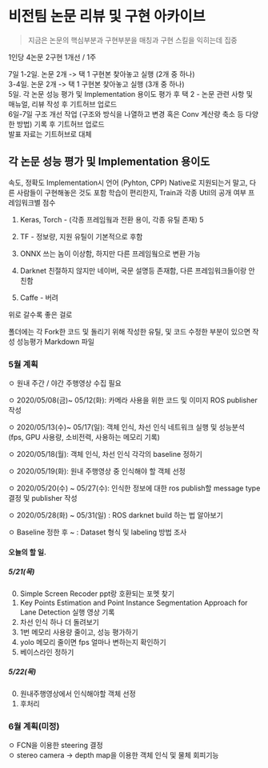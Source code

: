 # 비전팀 논문 리뷰 및 구현 아카이브
> 지금은 논문의 핵심부분과 구현부분을 매칭과 구현 스킬을 익히는데 집중

1인당 4논문 2구현 1개선 / 1주

7일
1-2일. 논문 2개 -> 택 1 구현본 찾아놓고 실행 (2개 중 하나)   
3-4일. 논문 2개 -> 택 1 구현본 찾아놓고 실행 (3개 중 하나)   
5일. 각 논문 성능 평가 및 Implementation 용이도 평가 후 택 2 - 논문 관련 사항 및 매뉴얼, 리뷰 작성 후 기트허브 업로드   
6일-7일 구조 개선 작업 (구조와 방식을 나열하고 변경 혹은 Conv 계산량 축소 등 다양한 방법) 기록 후 기트허브 업로드   
발표 자료는 기트허브로 대체   

## 각 논문 성능 평가 및 Implementation 용이도
속도, 정확도
Implementation시 언어 (Pyhton, CPP) Native로 지원되는거 말고, 다른 사람들이 구현해놓은 것도 포함
학습이 편리한지, Train과 각종 Util의 공개 여부
프레임워크별 점수
  1. Keras, Torch - (각종 프레임웤과 전환 용이, 각종 유틸 존재) 5

  2. TF - 정보량, 지원 유틸이 기본적으로 후함

  3. ONNX 쓰는 놈이 이상함, 하지만 다른 프레임웤으로 변환 가능

  4. Darknet 친절하지 않지만 네이버, 국문 설명등 존재함, 다른 프레임워크들이랑 안친함

  5. Caffe - 버려

위로 갈수록 좋은 걸로

폴더에는 각 Fork한 코드 및 돌리기 위해 작성한 유틸, 및 코드 수정한 부분이 있으면 작성
성능평가 Markdown 파일

### 5월 계획
ㅇ 원내 주간 / 야간 주행영상 수집 필요

ㅇ 2020/05/08(금)~ 05/12(화): 카메라 사용을 위한 코드 및 이미지 ROS publisher 작성

ㅇ 2020/05/13(수)~ 05/17(일): 객체 인식, 차선 인식 네트워크 실행 및 성능분석 (fps, GPU 사용량, 소비전력, 사용하는 메모리 기록) 

ㅇ 2020/05/18(월): 객체 인식, 차선 인식 각각의 baseline 정하기

ㅇ 2020/05/19(화): 원내 주행영상 중 인식해야 할 객체 선정 

ㅇ 2020/05/20(수) ~ 05/27(수): 인식한 정보에 대한 ros publish할 message type 결정 및 publisher 작성 

ㅇ 2020/05/28(화) ~ 05/31(일) : ROS darknet build 하는 법 알아보기

ㅇ Baseline 정한 후 ~ : Dataset 형식 및 labeling 방법 조사

#### 오늘의 할 일. 
##### 5/21(목)
0. Simple Screen Recoder ppt랑 호환되는 포멧 찾기   
1. Key Points Estimation and Point Instance Segmentation Approach for Lane Detection 실행 영상 기록   
2. 차선 인식 하나 더 돌려보기   
3. 1번 메모리 사용량 줄이고, 성능 평가하기   
4. yolo 메모리 줄이면 fps 얼마나 변하는지 확인하기  
5. 베이스라인 정하기

##### 5/22(목)
0. 원내주행영상에서 인식해야할 객체 선정   
1. 후처리   


### 6월 계획(미정)
ㅇ FCN을 이용한 steering 결정   
ㅇ stereo camera -> depth map을 이용한 객체 인식 및 물체 회피기능 
